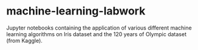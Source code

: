 # machine-learning-labwork
Jupyter notebooks containing the application of various different machine learning algorithms on Iris dataset and the 120 years of Olympic dataset (from Kaggle). 
